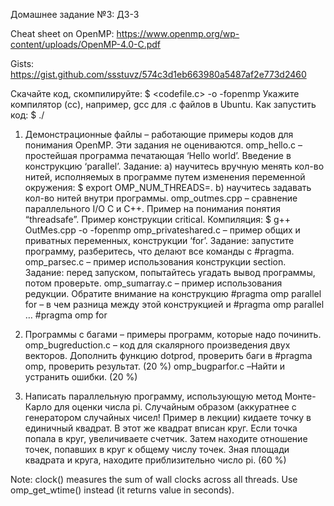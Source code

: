 Домашнее задание №3: ДЗ-3

Cheat sheet on OpenMP: https://www.openmp.org/wp-content/uploads/OpenMP-4.0-C.pdf​

Gists: https://gist.github.com/ssstuvz/574c3d1eb663980a5487af2e773d2460

Скачайте код, скомпилируйте:
$ <cc> <codefile.c> -o <executable> -fopenmp
Укажите компилятор (cc), например, gcc для .c файлов в Ubuntu.
Как запустить код:
$ ./<executable>

1. Демонстрационные файлы – работающие примеры кодов для понимания OpenMP. Эти задания не оцениваются.
omp_hello.c – простейшая программа печатающая ‘Hello world’. Введение в конструкцию ‘parallel’. Задание: а) научитесь вручную менять кол-во нитей, исполняемых в программе путем изменения переменной окружения:
$ export OMP_NUM_THREADS=<number you want>.
b) научитесь задавать кол-во нитей внутри программы.
omp_outmes.cpp – сравнение параллельного I/O C и C++. Пример на понимания понятия “threadsafe”. Пример конструкции critical. Компиляция:
$ g++ OutMes.cpp -o <executable> -fopenmp
omp_privateshared.c – пример общих и приватных переменных, конструкции ‘for’. Задание: запустите программу, разберитесь, что делают все команды с #pragma.
omp_parsec.c – пример использования конструкции section. Задание: перед запуском, попытайтесь угадать вывод программы, потом проверьте.
omp_sumarray.c – пример использования редукции. Обратите внимание на конструкцию #pragma omp parallel for – в чем разница между этой конструкцией и #pragma omp parallel … #pragma omp for
2. Программы с багами – примеры программ, которые надо починить.
omp_bugreduction.c – код для скалярного произведения двух векторов. Дополнить функцию dotprod, проверить баги в #pragma omp, проверить результат. (20 %)
omp_bugparfor.c –Найти и устранить ошибки. (20 %)

3. Написать параллельную программу, использующую метод Монте-Карло для оценки числа pi. Случайным образом (аккуратнее с генератором случайных чисел! Пример в лекции) кидаете точку в единичный квадрат. В этот же квадрат вписан круг. Если точка попала в круг, увеличиваете счетчик. Затем находите отношение точек, попавших в круг к общему числу точек. Зная площади квадрата и круга, находите приблизительно число pi. (60 %)

Note: clock() measures the sum of wall clocks across all threads. Use omp_get_wtime() instead (it returns value in seconds).